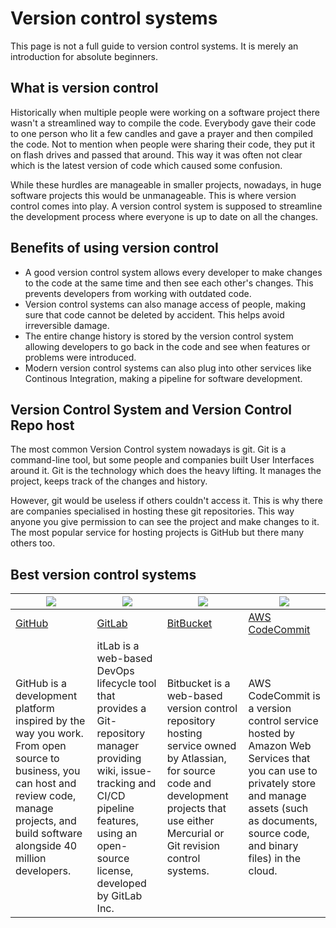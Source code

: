 # Version control systems

This page is not a full guide to version control systems. It is merely an introduction for absolute beginners.

## What is version control

Historically when multiple people were working on a software project there wasn't a streamlined way to compile the code. Everybody gave their code to one person who lit a few candles and gave a prayer and then compiled the code. Not to mention when people were sharing their code, they put it on flash drives and passed that around. This way it was often not clear which is the latest version of code which caused some confusion.

While these hurdles are manageable in smaller projects, nowadays, in huge software projects this would be unmanageable. This is where version control comes into play. A version control system is supposed to streamline the development process where everyone is up to date on all the changes.

## Benefits of using version control

- A good version control system allows every developer to make changes to the code at the same time and then see each other's changes. This prevents developers from working with outdated code.
- Version control systems can also manage access of people, making sure that code cannot be deleted by accident. This helps avoid irreversible damage.
- The entire change history is stored by the version control system allowing developers to go back in the code and see when features or problems were introduced.
- Modern version control systems can also plug into other services like Continous Integration, making a pipeline for software development.

## Version Control System and Version Control Repo host

The most common Version Control system nowadays is git. Git is a command-line tool, but some people and companies built User Interfaces around it. Git is the technology which does the heavy lifting. It manages the project, keeps track of the changes and history.

However, git would be useless if others couldn't access it. This is why there are companies specialised in hosting these git repositories. This way anyone you give permission to can see the project and make changes to it. The most popular service for hosting projects is GitHub but there many others too.

## Best version control systems

| <img src="https://img.icons8.com/material/48/000000/github.png"> | <img src="https://img.icons8.com/material/24/000000/bitbucket.png"> | <img src="https://img.icons8.com/ios-filled/50/000000/gitlab.png"> | <img src="https://img.icons8.com/material-sharp/48/000000/amazon.png"> |
|-------------------------------------------------------------------------------------------------------------------------------------------------------------------------------------------------|------------------------------------------------------------------------------------------------------------------------------------------------------------------------------------------------------|---------------------------------------------------------------------------------------------------------------------------------------------------------------------------------------------|--------------------------------------------------------------------------------------------------------------------------------------------------------------------------------------------------|
| [GitHub](https://github.com) | [GitLab](https://gitlab.com) | [BitBucket](https://bitbucket.org) | [AWS CodeCommit](https://aws.amazon.com/codecommit/) |
| GitHub is a development platform inspired by the way you work. From open source to business, you can host and review code, manage projects, and build software alongside 40 million developers. | itLab is a web-based DevOps lifecycle tool that provides a Git-repository manager providing wiki, issue-tracking and CI/CD pipeline features, using an open-source license, developed by GitLab Inc. | Bitbucket is a web-based version control repository hosting service owned by Atlassian, for source code and development projects that use either Mercurial or Git revision control systems. | AWS CodeCommit is a version control service hosted by Amazon Web Services that you can use to privately store and manage assets (such as documents, source code, and binary files) in the cloud. |
